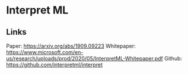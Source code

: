 # Interpret ML

## Links
Paper: https://arxiv.org/abs/1909.09223
Whitepaper: https://www.microsoft.com/en-us/research/uploads/prod/2020/05/InterpretML-Whitepaper.pdf
Github: https://github.com/interpretml/interpret


